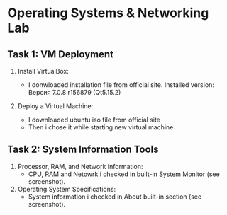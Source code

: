 # Operating Systems & Networking Lab

## Task 1: VM Deployment

1. Install VirtualBox:
   - I donwloaded installation file from official site. Installed version: Версия 7.0.8 r156879 (Qt5.15.2)

2. Deploy a Virtual Machine:
   - I downloaded ubuntu iso file from official site
   - Then i chose it while starting new virtual machine

## Task 2: System Information Tools

1. Processor, RAM, and Network Information:
   - CPU, RAM and Netowrk i checked in built-in System Monitor (see screenshot).
2. Operating System Specifications:
   - System information i checked in About built-in section (see screenshot).
